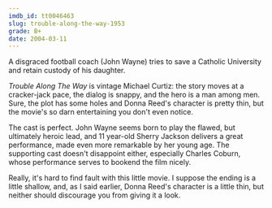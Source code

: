 ```yaml
---
imdb_id: tt0046463
slug: trouble-along-the-way-1953
grade: B+
date: 2004-03-11
---
```


A disgraced football coach (John Wayne) tries to save a Catholic University and retain custody of his daughter.

_Trouble Along The Way_ is vintage Michael Curtiz: the story moves at a cracker-jack pace, the dialog is snappy, and the hero is a man among men. Sure, the plot has some holes and Donna Reed's character is pretty thin, but the movie's so darn entertaining you don't even notice.

The cast is perfect. John Wayne seems born to play the flawed, but ultimately heroic lead, and 11 year-old Sherry Jackson delivers a great performance, made even more remarkable by her young age. The supporting cast doesn't disappoint either, especially Charles Coburn, whose performance serves to bookend the film nicely.

Really, it's hard to find fault with this little movie. I suppose the ending is a little shallow, and, as I said earlier, Donna Reed's character is a little thin, but neither should discourage you from giving it a look.
